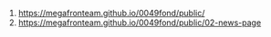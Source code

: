 1. <https://megafronteam.github.io/0049fond/public/>
2. <https://megafronteam.github.io/0049fond/public/02-news-page>
